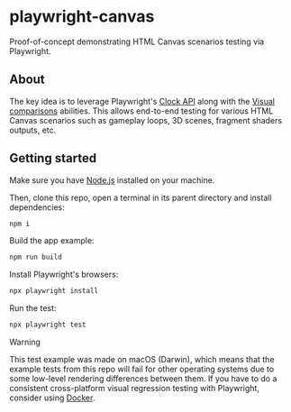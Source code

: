 # playwright-canvas

Proof-of-concept demonstrating HTML Canvas scenarios testing via Playwright.

## About

The key idea is to leverage Playwright's [Clock API](https://playwright.dev/docs/clock) along with the [Visual comparisons](https://playwright.dev/docs/test-snapshots) abilities. This allows end-to-end testing for various HTML Canvas scenarios such as gameplay loops, 3D scenes, fragment shaders outputs, etc.

## Getting started

Make sure you have [Node.js](https://nodejs.org/) installed on your machine.

Then, clone this repo, open a terminal in its parent directory and install dependencies:

```sh
npm i
```

Build the app example:

```sh
npm run build
```

Install Playwright's browsers:

```sh
npx playwright install
```

Run the test:

```sh
npx playwright test
```

> [!WARNING]  
> This test example was made on macOS (Darwin), which means that the example tests from this repo will fail for other operating systems due to some low-level rendering differences between them. If you have to do a consistent cross-platform visual regression testing with Playwright, consider using [Docker](https://playwright.dev/docs/docker).
